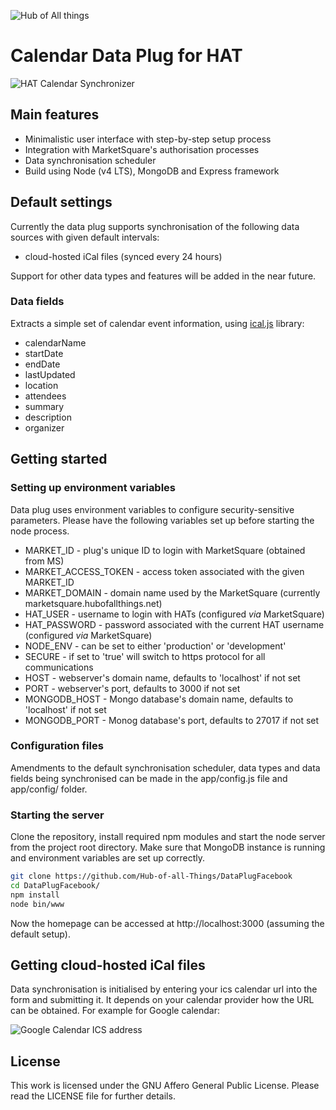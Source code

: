 ![Hub of All things](http://hubofallthings.com/wp-content/uploads/banner21.png)

# Calendar Data Plug for HAT

![HAT Calendar Synchronizer](https://Hub-of-all-Things.github.io/DataPlugCalendar/screenshot.png)

## Main features

- Minimalistic user interface with step-by-step setup process
- Integration with MarketSquare's authorisation processes
- Data synchronisation scheduler
- Build using Node (v4 LTS), MongoDB and Express framework

## Default settings

Currently the data plug supports synchronisation of the following data sources with given default intervals:

- cloud-hosted iCal files (synced every 24 hours)

Support for other data types and features will be added in the near future.

### Data fields

Extracts a simple set of calendar event information, using [ical.js](https://github.com/mozilla-comm/ical.js) library:

- calendarName
- startDate
- endDate
- lastUpdated
- location
- attendees
- summary
- description
- organizer

## Getting started

### Setting up environment variables

Data plug uses environment variables to configure security-sensitive parameters. Please have the following variables set up before starting the node process.

- MARKET_ID - plug's unique ID to login with MarketSquare (obtained from MS)
- MARKET\_ACCESS\_TOKEN - access token associated with the given MARKET_ID
- MARKET_DOMAIN - domain name used by the MarketSquare (currently marketsquare.hubofallthings.net)
- HAT_USER - username to login with HATs (configured *via* MarketSquare)
- HAT_PASSWORD - password associated with the current HAT username (configured *via* MarketSquare)
- NODE_ENV - can be set to either 'production' or 'development'
- SECURE - if set to 'true' will switch to https protocol for all communications
- HOST - webserver's domain name, defaults to 'localhost' if not set
- PORT - webserver's port, defaults to 3000 if not set
- MONGODB_HOST - Mongo database's domain name, defaults to 'localhost' if not set
- MONGODB_PORT - Monog database's port, defaults to 27017 if not set

### Configuration files

Amendments to the default synchronisation scheduler, data types and data fields being synchronised can be made in the app/config.js file and app/config/ folder.

### Starting the server

Clone the repository, install required npm modules and start the node server from the project root directory. Make sure that MongoDB instance is running and environment variables are set up correctly.

  ```bash
  git clone https://github.com/Hub-of-all-Things/DataPlugFacebook
  cd DataPlugFacebook/
  npm install
  node bin/www
  ```

Now the homepage can be accessed at http://localhost:3000 (assuming the default setup).

## Getting cloud-hosted iCal files

Data synchronisation is initialised by entering your ics calendar url into the form and submitting it. It depends on your calendar provider how the URL can be obtained. For example for Google calendar:

![Google Calendar ICS address](https://Hub-of-all-Things.github.io/DataPlugCalendar/calendar.png)

## License

This work is licensed under the GNU Affero General Public License. Please read the LICENSE file for further details.